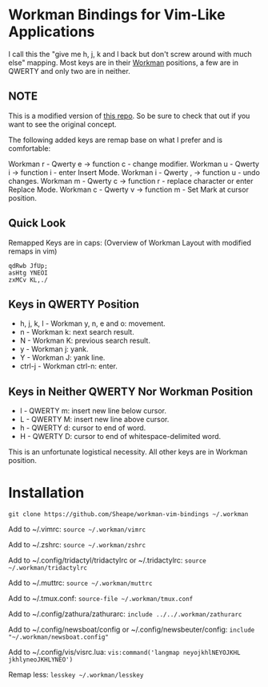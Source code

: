 # Workman Bindings for Vim-Like Applications

I call this the "give me h, j, k and l back but don't screw around with much
else" mapping.  Most keys are in their [Workman](https://workmanlayout.org/)
positions, a few are in QWERTY and only two are in neither.

## NOTE

This is a modified version of [this repo](https://github.com/ajgrf/workman-vim-bindings). 
So be sure to check that out if you want to see the original concept.

The following added keys are remap base on what I prefer and is comfortable:

Workman r - Qwerty e -> function c - change modifier.
Workman u - Qwerty i -> function i - enter Insert Mode.
Workman i - Qwerty , -> function u - undo changes.
Workman m - Qwerty c -> function r - replace character or enter Replace Mode.
Workman c - Qwerty v -> function m - Set Mark at cursor position.

## Quick Look

Remapped Keys are in caps:
(Overview of Workman Layout with modified remaps in vim)

    qdRwb JfUp;
    asHtg YNEOI
    zxMCv KL,./

## Keys in QWERTY Position

 * h, j, k, l - Workman y, n, e and o: movement.
 * n - Workman k: next search result.
 * N - Workman K: previous search result.
 * y - Workman j: yank.
 * Y - Workman J: yank line.
 * ctrl-j - Workman ctrl-n: enter.

## Keys in Neither QWERTY Nor Workman Position

 * l - QWERTY m: insert new line below cursor.
 * L - QWERTY M: insert new line above cursor.
 * h - QWERTY d: cursor to end of word.
 * H - QWERTY D: cursor to end of whitespace-delimited word.

This is an unfortunate logistical necessity. All other keys are in Workman
position.

# Installation

    git clone https://github.com/Sheape/workman-vim-bindings ~/.workman

Add to ~/.vimrc: `source ~/.workman/vimrc`

Add to ~/.zshrc: `source ~/.workman/zshrc`

Add to ~/.config/tridactyl/tridactylrc or ~/.tridactylrc:
`source ~/.workman/tridactylrc`

Add to ~/.muttrc: `source ~/.workman/muttrc`

Add to ~/.tmux.conf: `source-file ~/.workman/tmux.conf`

Add to ~/.config/zathura/zathurarc: `include ../../.workman/zathurarc`

Add to ~/.config/newsboat/config or ~/.config/newsbeuter/config:
`include "~/.workman/newsboat.config"`

Add to ~/.config/vis/visrc.lua:
`vis:command('langmap neyojkhlNEYOJKHL jkhlyneoJKHLYNEO')`

Remap less: `lesskey ~/.workman/lesskey`
